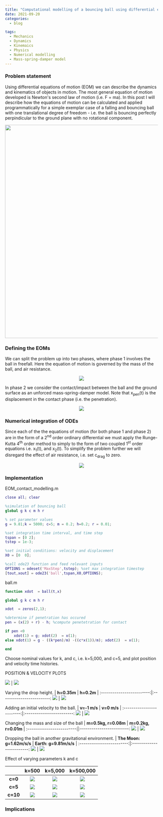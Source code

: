 ```yaml
---
title: "Computational modelling of a bouncing ball using differential equations of motion"
date: 2021-09-20
categories:
  - blog

tags:
  - Mechanics
  - Dynamics
  - Kinemaics
  - Physics
  - Numerical modelling
  - Mass-spring-damper model 
---
```


### Problem statement

Using differential equations of motion (EOM) we can describe the dynamics and kinematics of objects in motion. The most general equation of motion developed is Newton's second law of motion (i.e. F = ma). In this post I will describe how the equations of motion can be calculated and applied programmatically for a simple exemplar case of a falling and bouncing ball with one translational degree of freedom - i.e. the ball is bouncing perfectly perpindicular to the ground plane with no rotational component. 

<p align="center">
  <img src="/assets/images/EOM-contact-modelling/Bouncing ball.gif" width="700">
</p>

### Defining the EOMs
We can split the problem up into two phases, where phase 1 involves the ball in freefall. Here the equation of motion is governed by the mass of the ball, and air resistance.

<p align="center">
  <img src="/assets/images/EOM-contact-modelling/EOMs1.jpg">
</p>

In phase 2 we consider the contact/impact between the ball and the ground surface as an unforced mass-spring-damper model. Note that x<sub>pen</sub>(t) is the displacement in the contact phase (i.e. the penetration).


<p align="center">
  <img src="/assets/images/EOM-contact-modelling/EOMs2.jpg">
</p>


### Numerical integration of ODEs
Since each of the the equations of motion (for both phase 1 and phase 2) are in the form of a 2<sup>nd</sup> order ordinary differential we must apply the Runge-Kutta 4<sup>th</sup> order method to simply to the form of two coupled 1<sup>st</sup> order equations i.e. x<sub>1</sub>(t), and x<sub>2</sub>(t). To simplify the problem further we will disregard the effect of air resistance, i.e. set c<sub>drag</sub> to zero.

<p align="center">
  <img src="/assets/images/EOM-contact-modelling/RungeKutta.png">
</p>


### Implementation

EOM_contact_modelling.m
```matlab
close all; clear

%simulation of bouncing ball
global g k c m h r

% set parameter values
g = 9.81;k = 5000; c=5; m = 0.2; h=0.2; r = 0.01;

%set integration time interval, and time step
tspan = [0 2];
tstep = 1e-3;

%set initial conditions: velocity and displacement
X0 = [0  0];

%call ode23 function and feed relevant inputs
OPTIONS = odeset('MaxStep',tstep); %set max integration timestep
[tout,xout] = ode23('ball',tspan,X0,OPTIONS);

```

ball.m
```matlab
function xdot  = ball(t,x)

global g k c m h r

xdot  = zeros(2,1);

%determine if penetration has occured
pen = (x(2) + r) - h; %compute penetetration for contact

if pen <0 
    xdot(1) = g; xdot(2)  = x(1);
else xdot(1) = g - ((k*pen)/m) -((c*x(1))/m); xdot(2)  = x(1);

end

```

Choose nominal values for k, and c, i.e. k=5,000, and c=5, and plot position and velocity time histories.

POSITION & VELOCITY PLOTS

![](/assets/images/EOM-contact-modelling/k5000c5.gif)  | ![](/assets/images/EOM-contact-modelling/k5000c5.png) 

Varying the drop height.
|  **h=0.35m**  |  **h=0.2m** |
:-------------------------:|:-------------------------:
  ![](/assets/images/EOM-contact-modelling/k5000c5h0.35.gif)  |  ![](/assets/images/EOM-contact-modelling/k5000c5.gif) 

Adding an initial velocity to the ball.
|  **v=-1 m/s**  |  **v=0 m/s** |
:-------------------------:|:-------------------------:
  ![](/assets/images/EOM-contact-modelling/k5000c5v-1.gif)  |  ![](/assets/images/EOM-contact-modelling/k5000c5.gif) 

Changing the mass and size of the ball
|  **m=0.5kg, r=0.08m**  |  **m=0.2kg, r=0.01m** |
:-------------------------:|:-------------------------:
  ![](/assets/images/EOM-contact-modelling/k5000c5m0.5r0.08.gif)  |  ![](/assets/images/EOM-contact-modelling/k5000c5.gif) 

Dropping the ball in another gravitational environment.
|  **The Moon: g=1.62m/s/s**  |  **Earth: g=9.81m/s/s** |
:-------------------------:|:-------------------------:
  ![](/assets/images/EOM-contact-modelling/k5000c5g1.62.gif)  |  ![](/assets/images/EOM-contact-modelling/k5000c5.gif) 


Effect of varying parameters k and c

|         |     k=500 |     k=5,000 |     k=500,000 |
:-------------------------:|:-------------------------:|:-------------------------:|:-------------------------:
| **c=0**  |  ![](/assets/images/EOM-contact-modelling/k500c0.gif)  |  ![](/assets/images/EOM-contact-modelling/k5000c0.gif) |  ![](/assets/images/EOM-contact-modelling/k500000c0.gif) |
| **c=5**  |  ![](/assets/images/EOM-contact-modelling/k500c5.gif)  |  ![](/assets/images/EOM-contact-modelling/k5000c5.gif) | ![](/assets/images/EOM-contact-modelling/k500000c5.gif) | 
| **c=10** |  ![](/assets/images/EOM-contact-modelling/k500c10.gif)  |  ![](/assets/images/EOM-contact-modelling/k5000c10.gif) |  ![](/assets/images/EOM-contact-modelling/k500000c10.gif) |

### Implications









